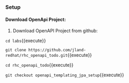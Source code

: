 ### Setup
#### Download OpenApi Project:

1. Download OpenAPI Project from github:

`cd labs`{{execute}}

`git clone https://github.com/jland-redhat/rhc_openapi_todo.git`{{execute}}

`cd rhc_openapi_todo`{{execute}}

`git checkout openapi_templating_jpa_setup`{{execute}}
